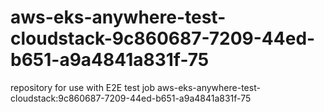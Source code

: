 # aws-eks-anywhere-test-cloudstack-9c860687-7209-44ed-b651-a9a4841a831f-75
repository for use with E2E test job aws-eks-anywhere-test-cloudstack:9c860687-7209-44ed-b651-a9a4841a831f-75
